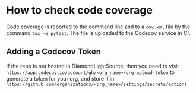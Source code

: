 
How to check code coverage
==========================

Code coverage is reported to the command line and to a `cov.xml` file by the command `tox -e pytest`. The file is uploaded to the Codecov service in CI.

## Adding a Codecov Token

If the repo is not hosted in DiamondLightSource, then you need to visit `https://app.codecov.io/account/gh/<org_name>/org-upload-token` to generate a token for your org, and store it in `https://github.com/organizations/<org_name>/settings/secrets/actions`
